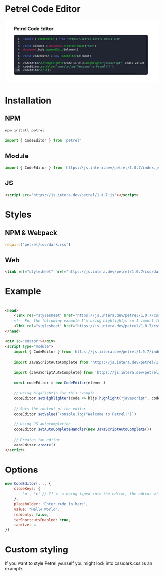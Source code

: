 # Petrel Code Editor
![](/.gitlab/screenshots/1.png)

# Installation
## NPM
```js
npm install petrel

import { CodeEditor } from 'petrel'
```
## Module
```js
import { CodeEditor } from 'https://js.intera.dev/petrel/1.0.7/index.js'
```
## JS
```html
<script src='https://js.intera.dev/petrel/1.0.7.js'></script>
```
# Styles
## NPM & Webpack
```js
require('petrel/css/dark.css')
```
## Web
```html
<link rel="stylesheet" href="https://js.intera.dev/petrel/1.0.7/css/dark.css">
```
# Example
```html

<head>
    <link rel="stylesheet" href="https://js.intera.dev/petrel/1.0.7/css/dark.css">
    <!-- For the following example I'm using highlightjs so I import the styles for it as well. Theme: Pastefy -->
    <link rel="stylesheet" href="https://js.intera.dev/petrel/1.0.7/css/highlight/pastefy.css">
</head>

<div id="editor"></div>
<script type="module">
    import { CodeEditor } from 'https://js.intera.dev/petrel/1.0.7/index.js'

    import JavaScriptAutoComplete from 'https://js.intera.dev/petrel/1.0.7/src/languages/JavaScriptAutoComplete.js'

    import {JavaScriptAutoComplete} from 'https://js.intera.dev/petrel/1.0.7/autocompletions.js'

    const codeEditor = new CodeEditor(element)

    // Using highlightjs for this example
    codeEditor.setHighlighter(code => hljs.highlight("javascript", code).value)

    // Sets the content of the editor
    codeEditor.setValue(`console.log("Welcome to Petrel!")`)

    // Using JS autocompletion
    codeEditor.setAutoCompleteHandler(new JavaScriptAutoComplete())

    // Creates the editor
    codeEditor.create()
</script>
```

# Options
```js
new CodeEditor(..., {
    closeKeys: {
        '<', '>' // If < is being typed into the editor, the editor will autocomplete it with >
    },
    placeholder: 'Enter code in here',
    value: "Hello World",
    readonly: false,
    tabShortcutsEnabled: true,
    tabSize: 4
})

```

# Custom styling
If you want to style Petrel yourself you might look into css/dark.css as an example.
